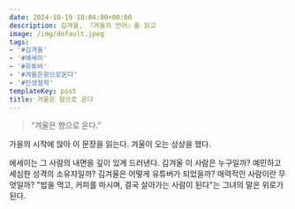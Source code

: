 ```yaml
---
date: 2024-10-19 18:04:00+00:00
description: 김겨울, 『겨울의 언어』를 읽고
image: /img/default.jpeg
tags:
- '#김겨울'
- '#에세이'
- '#유튜버'
- '#겨울은향으로온다'
- '#인생철학'
templateKey: post
title: 겨울은 향으로 온다
---
```


> “겨울은 향으로 온다.”

가을의 시작에 앉아 이 문장을 읽는다. 겨울이 오는 상상을 했다.

에세이는 그 사람의 내면을 깊이 있게 드러낸다. 김겨울 이 사람은 누구일까? 예민하고 세심한 성격의 소유자일까? 김겨울은 어떻게 유튜버가 되었을까? 매력적인 사람이란 무엇일까? "밥을 먹고, 커피를 마시며, 결국 살아가는 사람이 된다"는 그녀의 말은 위로가 된다.